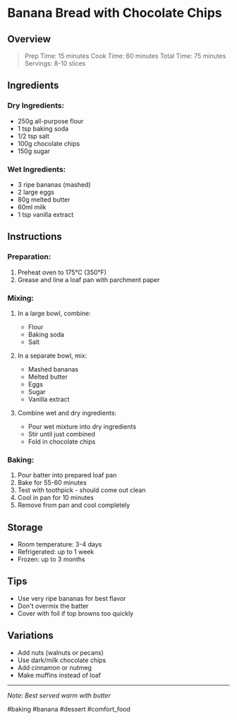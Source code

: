 # Banana Bread with Chocolate Chips

## Overview
> Prep Time: 15 minutes
> Cook Time: 60 minutes
> Total Time: 75 minutes
> Servings: 8-10 slices

## Ingredients

### Dry Ingredients:
* 250g all-purpose flour
* 1 tsp baking soda
* 1/2 tsp salt
* 100g chocolate chips
* 150g sugar

### Wet Ingredients:
* 3 ripe bananas (mashed)
* 2 large eggs
* 80g melted butter
* 60ml milk
* 1 tsp vanilla extract

## Instructions

### Preparation:
1. Preheat oven to 175°C (350°F)
2. Grease and line a loaf pan with parchment paper

### Mixing:
1. In a large bowl, combine:
   - Flour
   - Baking soda
   - Salt

2. In a separate bowl, mix:
   - Mashed bananas
   - Melted butter
   - Eggs
   - Sugar
   - Vanilla extract

3. Combine wet and dry ingredients:
   - Pour wet mixture into dry ingredients
   - Stir until just combined
   - Fold in chocolate chips

### Baking:
1. Pour batter into prepared loaf pan
2. Bake for 55-60 minutes
3. Test with toothpick - should come out clean
4. Cool in pan for 10 minutes
5. Remove from pan and cool completely

## Storage
* Room temperature: 3-4 days
* Refrigerated: up to 1 week
* Frozen: up to 3 months

## Tips
* Use very ripe bananas for best flavor
* Don't overmix the batter
* Cover with foil if top browns too quickly

## Variations
- Add nuts (walnuts or pecans)
- Use dark/milk chocolate chips
- Add cinnamon or nutmeg
- Make muffins instead of loaf

---
*Note: Best served warm with butter*

#baking #banana #dessert #comfort_food
